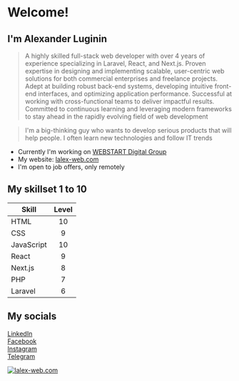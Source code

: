 # Welcome!
## I'm Alexander Luginin
> A highly skilled full-stack web developer with over 4 
years of experience specializing in Laravel, React, and 
Next.js. Proven expertise in designing and 
implementing scalable, user-centric web solutions for 
both commercial enterprises and freelance projects. 
Adept at building robust back-end systems, developing 
intuitive front-end interfaces, and optimizing 
application performance. Successful at working with 
cross-functional teams to deliver impactful results. 
Committed to continuous learning and leveraging 
modern frameworks to stay ahead in the rapidly 
evolving field of web development

> I'm a big-thinking guy who wants to develop serious products that will help people. I often learn new technologies and follow IT trends

* Currently I'm working on [WEBSTART Digital Group](https://webstart.am/en/)
* My website: [lalex-web.com](https://lalex-web.com)
* I'm open to job offers, only remotely

## My skillset 1 to 10

| Skill         | Level         |
| ------------- |:-------------:|
| HTML          | 10            |
| CSS           | 9             |
| JavaScript    | 10            |
| React         | 9             |
| Next.js       | 8             |
| PHP           | 7             |
| Laravel       | 6             |

## My socials
[LinkedIn](https://www.linkedin.com/in/lalex-web)\
[Facebook](https://www.facebook.com/profile.php?id=61557249545200)\
[Instagram](https://www.instagram.com/lalex.web/)\
[Telegram](https://t.me/lalex32)

[![lalex-web.com](https://lalex-web.com/resources/main-logo.jpg "Logo" )](https://lalex-web.com)
